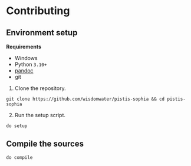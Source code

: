 # Contributing

## Environment setup

**Requirements**

- Windows
- Python `3.10+`
- [pandoc](https://pandoc.org/installing.html)
- git

1. Clone the repository.

```
git clone https://github.com/wisdomwater/pistis-sophia && cd pistis-sophia
```

2. Run the setup script.

```
do setup
```

## Compile the sources

```
do compile
```
